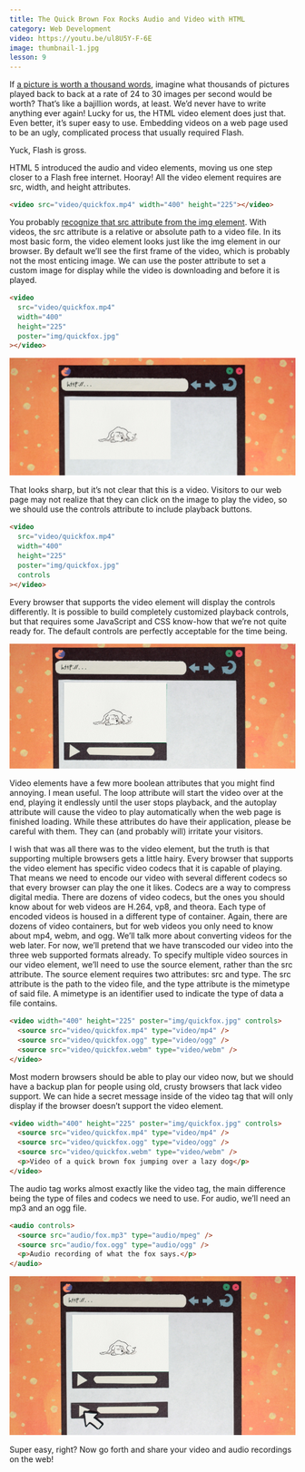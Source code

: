```yaml
---
title: The Quick Brown Fox Rocks Audio and Video with HTML
category: Web Development
video: https://youtu.be/ul8U5Y-F-6E
image: thumbnail-1.jpg
lesson: 9
---
```


If [a picture is worth a thousand words](https://thehelloworldprogram.com/web-development/html-image-element/ "HTML Image Elements Make Your Website Pop"), imagine what thousands of pictures played back to back at a rate of 24 to 30 images per second would be worth? That’s like a bajillion words, at least. We’d never have to write anything ever again! Lucky for us, the HTML video element does just that. Even better, it’s super easy to use. Embedding videos on a web page used to be an ugly, complicated process that usually required Flash.

Yuck, Flash is gross.

HTML 5 introduced the audio and video elements, moving us one step closer to a Flash free internet. Hooray! All the video element requires are src, width, and height attributes.

```html
<video src="video/quickfox.mp4" width="400" height="225"></video>
```

You probably [recognize that src attribute from the img element](https://thehelloworldprogram.com/web-development/html-image-element/ "Add Photos and Graphics to a Web Page with the HTML img Element"). With videos, the src attribute is a relative or absolute path to a video file. In its most basic form, the video element looks just like the img element in our browser. By default we’ll see the first frame of the video, which is probably not the most enticing image. We can use the poster attribute to set a custom image for display while the video is downloading and before it is played.

```html
<video
  src="video/quickfox.mp4"
  width="400"
  height="225"
  poster="img/quickfox.jpg"
></video>
```

![video with poster image](./video-with-poster-image.jpg)

That looks sharp, but it’s not clear that this is a video. Visitors to our web page may not realize that they can click on the image to play the video, so we should use the controls attribute to include playback buttons.

```html
<video
  src="video/quickfox.mp4"
  width="400"
  height="225"
  poster="img/quickfox.jpg"
  controls
></video>
```

Every browser that supports the video element will display the controls differently. It is possible to build completely customized playback controls, but that requires some JavaScript and CSS know-how that we’re not quite ready for. The default controls are perfectly acceptable for the time being.

![video with controls](./video-with-controls.jpg)

Video elements have a few more boolean attributes that you might find annoying. I mean useful. The loop attribute will start the video over at the end, playing it endlessly until the user stops playback, and the autoplay attribute will cause the video to play automatically when the web page is finished loading. While these attributes do have their application, please be careful with them. They can (and probably will) irritate your visitors.

I wish that was all there was to the video element, but the truth is that supporting multiple browsers gets a little hairy. Every browser that supports the video element has specific video codecs that it is capable of playing. That means we need to encode our video with several different codecs so that every browser can play the one it likes. Codecs are a way to compress digital media. There are dozens of video codecs, but the ones you should know about for web videos are H.264, vp8, and theora. Each type of encoded videos is housed in a different type of container. Again, there are dozens of video containers, but for web videos you only need to know about mp4, webm, and ogg. We’ll talk more about converting videos for the web later. For now, we’ll pretend that we have transcoded our video into the three web supported formats already. To specify multiple video sources in our video element, we’ll need to use the source element, rather than the src attribute. The source element requires two attributes: src and type. The src attribute is the path to the video file, and the type attribute is the mimetype of said file. A mimetype is an identifier used to indicate the type of data a file contains.

```html
<video width="400" height="225" poster="img/quickfox.jpg" controls>
  <source src="video/quickfox.mp4" type="video/mp4" />
  <source src="video/quickfox.ogg" type="video/ogg" />
  <source src="video/quickfox.webm" type="video/webm" />
</video>
```

Most modern browsers should be able to play our video now, but we should have a backup plan for people using old, crusty browsers that lack video support. We can hide a secret message inside of the video tag that will only display if the browser doesn’t support the video element.

```html
<video width="400" height="225" poster="img/quickfox.jpg" controls>
  <source src="video/quickfox.mp4" type="video/mp4" />
  <source src="video/quickfox.ogg" type="video/ogg" />
  <source src="video/quickfox.webm" type="video/webm" />
  <p>Video of a quick brown fox jumping over a lazy dog</p>
</video>
```

The audio tag works almost exactly like the video tag, the main difference being the type of files and codecs we need to use. For audio, we’ll need an mp3 and an ogg file.

```html
<audio controls>
  <source src="audio/fox.mp3" type="audio/mpeg" />
  <source src="audio/fox.ogg" type="audio/ogg" />
  <p>Audio recording of what the fox says.</p>
</audio>
```

![video and audio players](./video-and-audio-players.jpg)

Super easy, right? Now go forth and share your video and audio recordings on the web!
